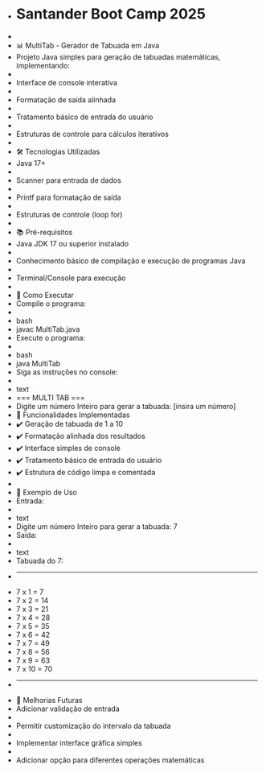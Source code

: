 * # Santander Boot Camp 2025
* 
* 📊 MultiTab - Gerador de Tabuada em Java
* Projeto Java simples para geração de tabuadas matemáticas, implementando:
* 
* Interface de console interativa
* 
* Formatação de saída alinhada
* 
* Tratamento básico de entrada do usuário
* 
* Estruturas de controle para cálculos iterativos
* 
* 🛠️ Tecnologias Utilizadas
* Java 17+
* 
* Scanner para entrada de dados
* 
* Printf para formatação de saída
* 
* Estruturas de controle (loop for)
* 
* 📚 Pré-requisitos
* Java JDK 17 ou superior instalado
* 
* Conhecimento básico de compilação e execução de programas Java
* 
* Terminal/Console para execução
* 
* 🚀 Como Executar
* Compile o programa:
* 
* bash
* javac MultiTab.java
* Execute o programa:
* 
* bash
* java MultiTab
* Siga as instruções no console:
* 
* text
* === MULTI TAB ===
* Digite um número Inteiro para gerar a tabuada: [insira um número]
* 🎯 Funcionalidades Implementadas
* ✔️ Geração de tabuada de 1 a 10
* ✔️ Formatação alinhada dos resultados
* ✔️ Interface simples de console
* ✔️ Tratamento básico de entrada do usuário
* ✔️ Estrutura de código limpa e comentada
* 
* 📝 Exemplo de Uso
* Entrada:
* 
* text
* Digite um número Inteiro para gerar a tabuada: 7
* Saída:
* 
* text
* Tabuada do 7:
* ------------------
* 7 x  1 =   7
* 7 x  2 =  14
* 7 x  3 =  21
* 7 x  4 =  28
* 7 x  5 =  35
* 7 x  6 =  42
* 7 x  7 =  49
* 7 x  8 =  56
* 7 x  9 =  63
* 7 x 10 =  70
* ------------------
* 📌 Melhorias Futuras
* Adicionar validação de entrada
* 
* Permitir customização do intervalo da tabuada
* 
* Implementar interface gráfica simples
* 
* Adicionar opção para diferentes operações matemáticas